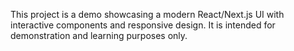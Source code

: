 This project is a demo showcasing a modern React/Next.js UI with interactive components and responsive design. It is intended for demonstration and learning purposes only.

